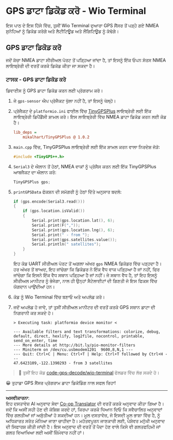 <!--
CO_OP_TRANSLATOR_METADATA:
{
  "original_hash": "fbbcf96a9b63ccd661db98bbf854bb06",
  "translation_date": "2025-08-27T14:50:30+00:00",
  "source_file": "3-transport/lessons/1-location-tracking/wio-terminal-gps-decode.md",
  "language_code": "pa"
}
-->
# GPS ਡਾਟਾ ਡਿਕੋਡ ਕਰੋ - Wio Terminal

ਇਸ ਪਾਠ ਦੇ ਇਸ ਹਿੱਸੇ ਵਿੱਚ, ਤੁਸੀਂ Wio Terminal ਦੁਆਰਾ GPS ਸੈਂਸਰ ਤੋਂ ਪੜ੍ਹੇ ਗਏ NMEA ਸੁਨੇਹਿਆਂ ਨੂੰ ਡਿਕੋਡ ਕਰੋਗੇ ਅਤੇ ਲੈਟੀਟਿਊਡ ਅਤੇ ਲੌਂਗਿਟਿਊਡ ਨੂੰ ਕੱਢੋਗੇ।

## GPS ਡਾਟਾ ਡਿਕੋਡ ਕਰੋ

ਜਦੋਂ ਕੱਚਾ NMEA ਡਾਟਾ ਸੀਰੀਅਲ ਪੋਰਟ ਤੋਂ ਪੜ੍ਹਿਆ ਜਾਂਦਾ ਹੈ, ਤਾਂ ਇਸਨੂੰ ਇੱਕ ਓਪਨ ਸੋਰਸ NMEA ਲਾਇਬ੍ਰੇਰੀ ਦੀ ਵਰਤੋਂ ਕਰਕੇ ਡਿਕੋਡ ਕੀਤਾ ਜਾ ਸਕਦਾ ਹੈ।

### ਟਾਸਕ - GPS ਡਾਟਾ ਡਿਕੋਡ ਕਰੋ

ਡਿਵਾਈਸ ਨੂੰ GPS ਡਾਟਾ ਡਿਕੋਡ ਕਰਨ ਲਈ ਪ੍ਰੋਗਰਾਮ ਕਰੋ।

1. ਜੇ `gps-sensor` ਐਪ ਪ੍ਰੋਜੈਕਟ ਖੁੱਲਾ ਨਹੀਂ ਹੈ, ਤਾਂ ਇਸਨੂੰ ਖੋਲ੍ਹੋ।

1. ਪ੍ਰੋਜੈਕਟ ਦੇ `platformio.ini` ਫਾਈਲ ਵਿੱਚ [TinyGPSPlus](https://github.com/mikalhart/TinyGPSPlus) ਲਾਇਬ੍ਰੇਰੀ ਲਈ ਇੱਕ ਲਾਇਬ੍ਰੇਰੀ ਡਿਪੈਂਡੈਂਸੀ ਸ਼ਾਮਲ ਕਰੋ। ਇਸ ਲਾਇਬ੍ਰੇਰੀ ਵਿੱਚ NMEA ਡਾਟਾ ਡਿਕੋਡ ਕਰਨ ਲਈ ਕੋਡ ਹੈ।

    ```ini
    lib_deps =
        mikalhart/TinyGPSPlus @ 1.0.2
    ```

1. `main.cpp` ਵਿੱਚ, TinyGPSPlus ਲਾਇਬ੍ਰੇਰੀ ਲਈ ਇੱਕ ਸ਼ਾਮਲ ਕਰਨ ਵਾਲਾ ਨਿਰਦੇਸ਼ ਜੋੜੋ:

    ```cpp
    #include <TinyGPS++.h>
    ```

1. `Serial3` ਦੇ ਐਲਾਨ ਤੋਂ ਹੇਠਾਂ, NMEA ਵਾਕਾਂ ਨੂੰ ਪ੍ਰੋਸੈਸ ਕਰਨ ਲਈ ਇੱਕ TinyGPSPlus ਆਬਜੈਕਟ ਦਾ ਐਲਾਨ ਕਰੋ:

    ```cpp
    TinyGPSPlus gps;
    ```

1. `printGPSData` ਫੰਕਸ਼ਨ ਦੀ ਸਮੱਗਰੀ ਨੂੰ ਹੇਠਾਂ ਦਿੱਤੇ ਅਨੁਸਾਰ ਬਦਲੋ:

    ```cpp
    if (gps.encode(Serial3.read()))
    {
        if (gps.location.isValid())
        {
            Serial.print(gps.location.lat(), 6);
            Serial.print(F(","));
            Serial.print(gps.location.lng(), 6);
            Serial.print(" - from ");
            Serial.print(gps.satellites.value());
            Serial.println(" satellites");
        }
    }
    ```

    ਇਹ ਕੋਡ UART ਸੀਰੀਅਲ ਪੋਰਟ ਤੋਂ ਅਗਲਾ ਅੱਖਰ `gps` NMEA ਡਿਕੋਡਰ ਵਿੱਚ ਪੜ੍ਹਦਾ ਹੈ। ਹਰ ਅੱਖਰ ਤੋਂ ਬਾਅਦ, ਇਹ ਜਾਂਚੇਗਾ ਕਿ ਡਿਕੋਡਰ ਨੇ ਇੱਕ ਵੈਧ ਵਾਕ ਪੜ੍ਹਿਆ ਹੈ ਜਾਂ ਨਹੀਂ, ਫਿਰ ਜਾਂਚੇਗਾ ਕਿ ਇਸਨੇ ਇੱਕ ਵੈਧ ਸਥਾਨ ਪੜ੍ਹਿਆ ਹੈ ਜਾਂ ਨਹੀਂ। ਜੇ ਸਥਾਨ ਵੈਧ ਹੈ, ਤਾਂ ਇਹ ਇਸਨੂੰ ਸੀਰੀਅਲ ਮਾਨੀਟਰ ਨੂੰ ਭੇਜੇਗਾ, ਨਾਲ ਹੀ ਉਨ੍ਹਾਂ ਸੈਟੇਲਾਈਟਾਂ ਦੀ ਗਿਣਤੀ ਜੋ ਇਸ ਫਿਕਸ ਵਿੱਚ ਯੋਗਦਾਨ ਪਾਉਂਦੀਆਂ ਹਨ।

1. ਕੋਡ ਨੂੰ Wio Terminal ਵਿੱਚ ਬਣਾਓ ਅਤੇ ਅਪਲੋਡ ਕਰੋ।

1. ਜਦੋਂ ਅਪਲੋਡ ਹੋ ਜਾਵੇ, ਤਾਂ ਤੁਸੀਂ ਸੀਰੀਅਲ ਮਾਨੀਟਰ ਦੀ ਵਰਤੋਂ ਕਰਕੇ GPS ਸਥਾਨ ਡਾਟਾ ਦੀ ਨਿਗਰਾਨੀ ਕਰ ਸਕਦੇ ਹੋ।

    ```output
    > Executing task: platformio device monitor <
    
    --- Available filters and text transformations: colorize, debug, default, direct, hexlify, log2file, nocontrol, printable, send_on_enter, time
    --- More details at http://bit.ly/pio-monitor-filters
    --- Miniterm on /dev/cu.usbmodem1201  9600,8,N,1 ---
    --- Quit: Ctrl+C | Menu: Ctrl+T | Help: Ctrl+T followed by Ctrl+H ---
    47.6423109,-122.1390293 - from 3 satellites
    ```

> 💁 ਤੁਸੀਂ ਇਹ ਕੋਡ [code-gps-decode/wio-terminal](../../../../../3-transport/lessons/1-location-tracking/code-gps-decode/wio-terminal) ਫੋਲਡਰ ਵਿੱਚ ਲੱਭ ਸਕਦੇ ਹੋ।

😀 ਤੁਹਾਡਾ GPS ਸੈਂਸਰ ਪ੍ਰੋਗਰਾਮ ਡਾਟਾ ਡਿਕੋਡਿੰਗ ਨਾਲ ਸਫਲ ਰਿਹਾ!

---

**ਅਸਵੀਕਾਰਨਾ**:  
ਇਹ ਦਸਤਾਵੇਜ਼ AI ਅਨੁਵਾਦ ਸੇਵਾ [Co-op Translator](https://github.com/Azure/co-op-translator) ਦੀ ਵਰਤੋਂ ਕਰਕੇ ਅਨੁਵਾਦ ਕੀਤਾ ਗਿਆ ਹੈ। ਜਦੋਂ ਕਿ ਅਸੀਂ ਸਹੀ ਹੋਣ ਦੀ ਕੋਸ਼ਿਸ਼ ਕਰਦੇ ਹਾਂ, ਕਿਰਪਾ ਕਰਕੇ ਧਿਆਨ ਦਿਓ ਕਿ ਸਵੈਚਾਲਿਤ ਅਨੁਵਾਦਾਂ ਵਿੱਚ ਗਲਤੀਆਂ ਜਾਂ ਅਸੁੱਤੀਆਂ ਹੋ ਸਕਦੀਆਂ ਹਨ। ਮੂਲ ਦਸਤਾਵੇਜ਼, ਜੋ ਇਸਦੀ ਮੂਲ ਭਾਸ਼ਾ ਵਿੱਚ ਹੈ, ਨੂੰ ਅਧਿਕਾਰਤ ਸਰੋਤ ਮੰਨਿਆ ਜਾਣਾ ਚਾਹੀਦਾ ਹੈ। ਮਹੱਤਵਪੂਰਨ ਜਾਣਕਾਰੀ ਲਈ, ਪੇਸ਼ੇਵਰ ਮਨੁੱਖੀ ਅਨੁਵਾਦ ਦੀ ਸਿਫਾਰਸ਼ ਕੀਤੀ ਜਾਂਦੀ ਹੈ। ਇਸ ਅਨੁਵਾਦ ਦੀ ਵਰਤੋਂ ਤੋਂ ਪੈਦਾ ਹੋਣ ਵਾਲੇ ਕਿਸੇ ਵੀ ਗਲਤਫਹਿਮੀ ਜਾਂ ਗਲਤ ਵਿਆਖਿਆ ਲਈ ਅਸੀਂ ਜ਼ਿੰਮੇਵਾਰ ਨਹੀਂ ਹਾਂ।